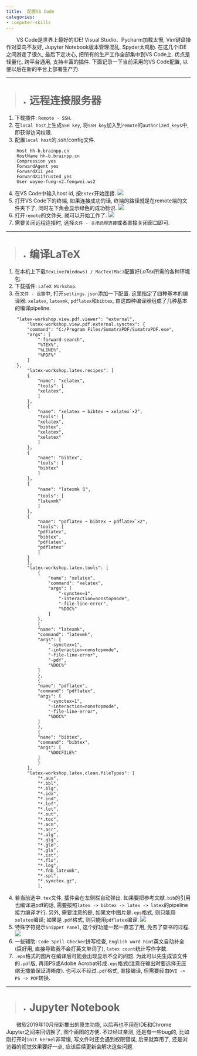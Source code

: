 ```yaml
---
title:  配置VS Code
categories:
- computer-skills
---
```


&emsp;&emsp;VS Code是世界上最好的IDE! Visual Studio、Pycharm加载太慢, Vim键盘操作对菜鸟不友好, Jupyter Notebook版本管理混乱, Spyder太鸡肋. 在这几个IDE之间游走了很久, 最后下定决心, 把所有的生产工作全部集中到VS Code上. 优点是轻量化, 跨平台通用, 支持丰富的插件. 下面记录一下当前采用的VS Code配置, 以便以后在新的平台上部署生产力.

***
>+ # 远程连接服务器

1. 下载插件: `Remote - SSH`.
2. 在`local host`上生成`SSH key`, 将`SSH key`加入到`remote`的`authorized_keys`中, 即获得访问权限.
3. 配置`local host`的.ssh/config文件.
```
    Host hh-b.brainpp.cn
    HostName hh-b.brainpp.cn
    Compression yes
    ForwardAgent yes
    ForwardX11 yes
    ForwardX11Trusted yes
    User wayne-fung-v2.fengwei.ws2
```
4. 在VS Code中输入host id, 按`Enter`开始连接.
![](/assets/images/remote-ssh/1.png)
5. 打开VS Code下的终端, 如果连接成功的话, 终端的路径就是在remote端的文件夹下了, 同时左下角会显示绿色的成功标识.
![](/assets/images/remote-ssh/3.png)
6. 打开`remote`的文件夹, 就可以开始工作了. 
![](/assets/images/remote-ssh/2.png)
7. 需要关闭远程连接时, 选择`文件 - 关闭远程连接`或者直接关闭窗口即可.

***
>+ # 编译LaTeX

1. 在本机上下载`TexLive(Windows) / MacTex(Mac)`配置好$LaTex$所需的各种环境包.
2. 下载插件: `LaTeX Workshop`.
3. 在`文件 - 设置`中, 打开`settings.json`添加一下配置. 这里指定了四种基本的编译器: `xelatex`, `latexmk`, `pdflatex`和`bibtex`, 由这四种编译器组成了几种基本的编译pipeline.
```
    "latex-workshop.view.pdf.viewer": "external",
        "latex-workshop.view.pdf.external.synctex": {
        "command": "C:/Program Files/SumatraPDF/SumatraPDF.exe",
        "args": [
            "-forward-search",
            "%TEX%",
            "%LINE%",
            "%PDF%"
        ]
    },
        "latex-workshop.latex.recipes": [
        {
            "name": "xelatex",
            "tools": [
            "xelatex",
            ]
        },
        {
            "name": "xelatex ➞ bibtex ➞ xelatex`×2",
            "tools": [
            "xelatex",
            "bibtex",
            "xelatex",
            "xelatex"
            ]
        },  
        {
            "name": "bibtex",
            "tools": [
            "bibtex"
            ]
        },
        {
            "name": "latexmk 🔃",
            "tools": [
            "latexmk"
            ]
        },
        {
            "name": "pdflatex ➞ bibtex ➞ pdflatex`×2",
            "tools": [
            "pdflatex",
            "bibtex",
            "pdflatex",
            "pdflatex"
            ]
        }
        ],
        "latex-workshop.latex.tools": [
            {
                "name": "xelatex",
                "command": "xelatex",
                "args": [
                    "-synctex=1",
                    "-interaction=nonstopmode",
                    "-file-line-error",
                    "%DOC%"
                ]
            },
            {
            "name": "latexmk",
            "command": "latexmk",
            "args": [
                "-synctex=1",
                "-interaction=nonstopmode",
                "-file-line-error",
                "-pdf",
                "%DOC%"
            ]
            },
            {
            "name": "pdflatex",
            "command": "pdflatex",
            "args": [
                "-synctex=1",
                "-interaction=nonstopmode",
                "-file-line-error",
                "%DOC%"
            ]
            },
            {
            "name": "bibtex",
            "command": "bibtex",
            "args": [
                "%DOCFILE%"
            ]
            }
        ],
        "latex-workshop.latex.clean.fileTypes": [
            "*.aux",
            "*.bbl",
            "*.blg",
            "*.idx",
            "*.ind",
            "*.lof",
            "*.lot",
            "*.out",
            "*.toc",
            "*.acn",
            "*.acr",
            "*.alg",
            "*.glg",
            "*.glo",
            "*.gls",
            "*.ist",
            "*.fls",
            "*.log",
            "*.fdb_latexmk",
            "*.spl",
            "*.synctex.gz",
            ],
```
4. 若当前选中`.tex`文件, 插件会在左侧栏自动弹出. 如果要把参考文献`.bib`的引用也编译进pdf的话, 需要按照`latex -> bibtex -> latex -> latex`的pipeline接力编译才行. 另外, 需要注意的是, 如果文中图片是`.eps`格式, 则只能用`xelatex`编译; 如果是`.pdf`格式, 则只能用`pdflatex`编译.
![](/assets/images/remote-ssh/4.png)
5. 特殊字符提示`Snippet Panel`, 这个好功能一起一直忘了用, 免去了查书的过程. 
![](/assets/images/remote-ssh/5.png)
6. 一些辅助: `Code Spell Checker`拼写检查, `English word hint`英文自动补全(巨好用, 直接导致我不会打英文单词了), `latex count`统计写作字数.
7. `.eps`格式的图片在编译后可能会出现显示不全的问题. 为此可以先生成该文件的`.pdf`版, 再用PS或Adobe Acrobat转成`.eps`格式(注意在输出时要选择无压缩无插值保证清晰度). 也可以不经过`.pdf`格式, 直接编译, 但需要经由`DVI -> PS -> PDF`转换.

***
>+ # Jupyter Notebook

&emsp;&emsp;微软2019年10月份新推出的原生功能, 以后再也不用在IDE和Chrome Jupyter之间来回切换了, 图个画图的方便. 不过经过亲测, 还是有一些bug的, 比如刚打开时`init kernel`非常慢, 写文件时还会遇到权限错误, 后来就弃用了, 还是浏览器的视觉效果要好一点, 应该后续更新会解决这些问题.
